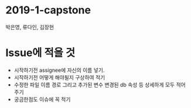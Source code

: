 # 2019-1-capstone
박은영, 류다인, 김장현

# Issue에 적을 것 
* 시작하기전 assignee에 자신의 이름 넣기. 
* 시작하기전 어떻게 해야될지 구상하여 적기
* 수정한 파일 이름 경로 그리고 추가된 변수 변경된 db 속성 등 상세하게 모두 적어주기
* 궁금한점도 이슈에 꼭 적기
